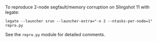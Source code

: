 To reproduce 2-node segfault/memory corruption on Slingshot 11 with
legate:

`legate --launcher srun --launcher-extra="-n 2 --ntasks-per-node=1" repro.py`

See the `repro.py` module for detailed comments.
